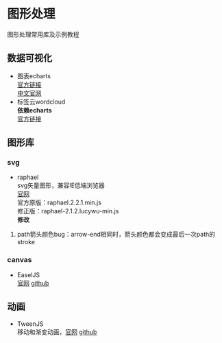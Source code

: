 # 图形处理
图形处理常用库及示例教程

## 数据可视化
- 图表echarts
<br>[官方链接](https://github.com/ecomfe/echarts)
<br>[中文官网](http://echarts.baidu.com/)
- 标签云wordcloud
<br>**依赖echarts**
<br>[官方链接](https://github.com/ecomfe/echarts-wordcloud)

## 图形库
### svg
- raphael
<br>svg矢量图形，兼容IE低端浏览器
<br>[官网](https://dmitrybaranovskiy.github.io/raphael/)
<br>官方原版：raphael.2.2.1.min.js
<br>修正版：raphael-2.1.2.lucywu-min.js
<br>**修改**
1. path箭头颜色bug：arrow-end相同时，箭头颜色都会变成最后一次path的stroke

### canvas
- EaselJS
<br>[官网](https://createjs.com/easeljs)  [github](https://github.com/CreateJS/EaselJS)

## 动画
- TweenJS
<br>移动和渐变动画，[官网](https://createjs.com/tweenjs)  [github](https://github.com/CreateJS/TweenJS)







